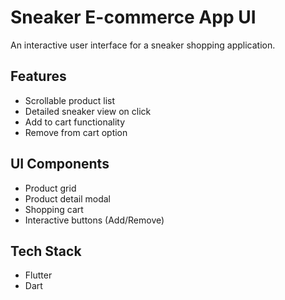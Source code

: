 # Sneaker E-commerce App UI

An interactive user interface for a sneaker shopping application.

## Features

- Scrollable product list
- Detailed sneaker view on click
- Add to cart functionality
- Remove from cart option

## UI Components

- Product grid
- Product detail modal
- Shopping cart
- Interactive buttons (Add/Remove)

## Tech Stack

- Flutter
- Dart
